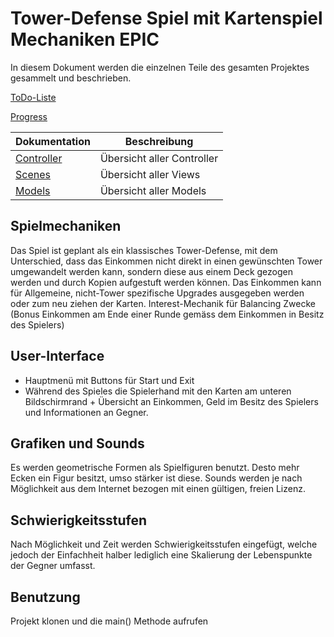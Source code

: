 # Tower-Defense Spiel mit Kartenspiel Mechaniken EPIC

In diesem Dokument werden die einzelnen Teile des gesamten Projektes gesammelt und beschrieben.

[ToDo-Liste](ToDo.md)

[Progress](PROGRESS.md)

|Dokumentation|Beschreibung|
|---|---|
|[Controller](./src/controllers/controller.md)|Übersicht aller Controller|
|[Scenes](./src/scenes/scene.md)|Übersicht aller Views|
|[Models](./models.md)|Übersicht aller Models|

## Spielmechaniken

Das Spiel ist geplant als ein klassisches Tower-Defense, mit dem Unterschied, dass das Einkommen nicht direkt in einen gewünschten Tower umgewandelt werden kann, sondern diese aus einem Deck gezogen werden und durch Kopien aufgestuft werden können. Das Einkommen kann für Allgemeine, nicht-Tower spezifische Upgrades ausgegeben werden oder zum neu ziehen der Karten. Interest-Mechanik für Balancing Zwecke (Bonus Einkommen am Ende einer Runde gemäss dem Einkommen in Besitz des Spielers)

## User-Interface

- Hauptmenü mit Buttons für Start und Exit
- Während des Spieles die Spielerhand mit den Karten am unteren Bildschirmrand + Übersicht an Einkommen, Geld im Besitz des Spielers und Informationen an Gegner.

## Grafiken und Sounds

Es werden geometrische Formen als Spielfiguren benutzt. Desto mehr Ecken ein Figur besitzt, umso stärker ist diese.
Sounds werden je nach Möglichkeit aus dem Internet bezogen mit einen gültigen, freien Lizenz.

## Schwierigkeitsstufen

Nach Möglichkeit und Zeit werden Schwierigkeitsstufen eingefügt, welche jedoch der Einfachheit halber lediglich eine Skalierung der Lebenspunkte der Gegner umfasst.

## Benutzung

Projekt klonen und die main() Methode aufrufen
